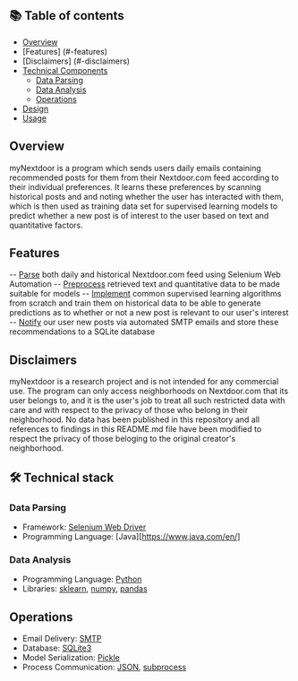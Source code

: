 ## 📚 Table of contents

- [Overview](#-overview)
- [Features] (#-features)
- [Disclaimers] (#-disclaimers)
- [Technical Components](#-technical-stack)
  - [Data Parsing](#-data-parsing)
  - [Data Analysis](#-data-analysis)
  - [Operations](#-operations)
- [Design](#-design)
- [Usage](#-usage)

## Overview

myNextdoor is a program which sends users daily emails containing recommended posts for them from their Nextdoor.com feed according to their individual preferences. It learns these preferences by scanning historical posts and and noting whether the user has interacted with them, which is then used as training data set for supervised learning models to predict whether a new post is of interest to the user based on text and quantitative factors.

## Features

-- [Parse](src/DataParser/) both daily and historical Nextdoor.com feed using Selenium Web Automation
-- [Preprocess](src/DataAnalysis.py) retrieved text and quantitative data to be made suitable for models
-- [Implement](src/) common supervised learning algorithms from scratch and train them on historical data to be able to generate predictions as to whether or not a new post is relevant to our user's interest
-- [Notify](src/main.py) our user new posts via automated SMTP emails and store these recommendations to a SQLite database 


## Disclaimers

myNextdoor is a research project and is not intended for any commercial use. The program can only access neighborhoods on Nextdoor.com that its user belongs to, and it is the user's job to treat all such restricted data with care and with respect to the privacy of those who belong in their neighborhood. No data has been published in this repository and all references to findings in this README.md file have been modified to respect the privacy of those beloging to the original creator's neighborhood. 


## 🛠 Technical stack
### Data Parsing
- Framework: [Selenium Web Driver](https://www.selenium.dev/documentation/webdriver/)
- Programming Language: [Java][https://www.java.com/en/]
### Data Analysis
- Programming Language: [Python](https://www.python.org/)
- Libraries: [sklearn](https://scikit-learn.org/), [numpy](https://numpy.org/), [pandas](https://pandas.pydata.org/)
## Operations
- Email Delivery: [SMTP](https://github.com/python/cpython/blob/3.11/Lib/smtplib.py)
- Database: [SQLite3](https://www.sqlite.org/index.html)
- Model Serialization: [Pickle](https://docs.python.org/3/library/pickle.html)
- Process Communication: [JSON](https://www.json.org/json-en.html), [subprocess](https://docs.python.org/3/library/subprocess.html)

